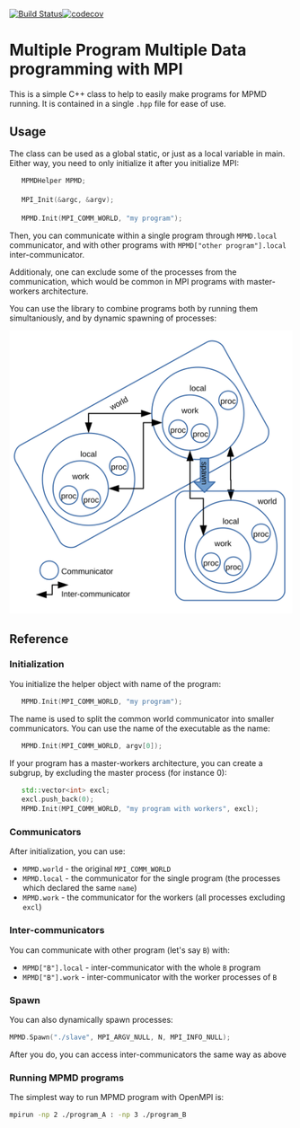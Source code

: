 [![Build Status](https://travis-ci.org/CFD-GO/MPI_MPMD.svg?branch=master)](https://travis-ci.org/CFD-GO/MPI_MPMD)[![codecov](https://codecov.io/gh/CFD-GO/MPI_MPMD/branch/master/graph/badge.svg)](https://codecov.io/gh/CFD-GO/MPI_MPMD)

# Multiple Program Multiple Data programming with MPI

This is a simple C++ class to help to easily make programs for MPMD running.
It is contained in a single `.hpp` file for ease of use.

## Usage

The class can be used as a global static, or just as a local variable in
main. Either way, you need to only initialize it after you initialize MPI:

```c++
   MPMDHelper MPMD;

   MPI_Init(&argc, &argv);

   MPMD.Init(MPI_COMM_WORLD, "my program");
```
Then, you can communicate within a single program through `MPMD.local` communicator, and with other programs with `MPMD["other program"].local` inter-communicator.

Additionaly, one can exclude some of the processes from the communication, which would be common in MPI programs with master-workers architecture.

You can use the library to combine programs both by running them simultaniously, and by dynamic spawning of processes:
<p align="center"><img src="https://raw.githubusercontent.com/CFD-GO/MPI_MPMD/images/scheme.svg?sanitize=true"/></p>

## Reference

### Initialization
You initialize the helper object with name of the program:
```c++
   MPMD.Init(MPI_COMM_WORLD, "my program");
```
The name is used to split the common world communicator into smaller communicators. You can use the name of the executable as the name:
```c++
   MPMD.Init(MPI_COMM_WORLD, argv[0]);
```
If your program has a master-workers architecture, you can create a subgrup, by excluding the master process (for instance 0):
```c++
   std::vector<int> excl;
   excl.push_back(0);
   MPMD.Init(MPI_COMM_WORLD, "my program with workers", excl);
```

### Communicators
After initialization, you can use:

- `MPMD.world` - the original `MPI_COMM_WORLD`
- `MPMD.local` - the communicator for the single program (the processes which declared the same `name`)
- `MPMD.work` - the communicator for the workers  (all processes excluding `excl`)

### Inter-communicators
You can communicate with other program (let's say `B`) with:

- `MPMD["B"].local` - inter-communicator with the whole `B` program
- `MPMD["B"].work` - inter-communicator with the worker processes of `B`

### Spawn
You can also dynamically spawn processes:
```c++
MPMD.Spawn("./slave", MPI_ARGV_NULL, N, MPI_INFO_NULL);
```
After you do, you can access inter-communicators the same way as above

### Running MPMD programs
The simplest way to run MPMD program with OpenMPI is:
```bash
mpirun -np 2 ./program_A : -np 3 ./program_B
```
